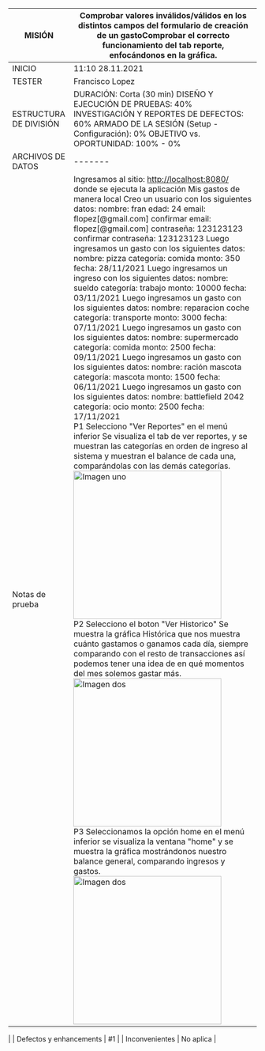 | MISIÓN | Comprobar valores inválidos/válidos en los distintos campos del formulario de creación de un gastoComprobar el correcto funcionamiento del tab reporte, enfocándonos en la gráfica. |
| --- | --- |
| INICIO | 11:10 28.11.2021 |
| TESTER | Francisco Lopez |
| ESTRUCTURA DE DIVISIÓN | DURACIÓN: Corta (30 min) DISEÑO Y EJECUCIÓN DE PRUEBAS: 40% INVESTIGACIÓN Y REPORTES DE DEFECTOS: 60% ARMADO DE LA SESIÓN (Setup - Configuración): 0% OBJETIVO vs. OPORTUNIDAD: 100% - 0% |
| ARCHIVOS DE DATOS | ------- |
| Notas de prueba | Ingresamos al sitio: [http://localhost:8080/](http://localhost:8080/) donde se ejecuta la aplicación Mis gastos de manera local Creo un usuario con los siguientes datos: nombre: fran edad: 24 email: flopez[@gmail.com] confirmar email: flopez[@gmail.com] contraseña: 123123123 confirmar contraseña: 123123123 Luego ingresamos un gasto con los siguientes datos: nombre: pizza categoría: comida monto: 350 fecha: 28/11/2021 Luego ingresamos un ingreso con los siguientes datos: nombre: sueldo categoría: trabajo monto: 10000 fecha: 03/11/2021 Luego ingresamos un gasto con los siguientes datos: nombre: reparacion coche categoría: transporte monto: 3000 fecha: 07/11/2021 Luego ingresamos un gasto con los siguientes datos: nombre: supermercado categoría: comida monto: 2500 fecha: 09/11/2021 Luego ingresamos un gasto con los siguientes datos: nombre: ración mascota categoría: mascota monto: 1500 fecha: 06/11/2021 Luego ingresamos un gasto con los siguientes datos: nombre: battlefield 2042 categoría: ocio monto: 2500 fecha: 17/11/2021 <br> P1 Selecciono &quot;Ver Reportes&quot; en el menú inferior Se visualiza el tab de ver reportes, y se muestran las categorías en orden de ingreso al sistema y muestran el balance de cada una, comparándolas con las demás categorías.<br> <img src="https://i.imgur.com/y66QKmw.png" alt="Imagen uno" width="300"/> <br> P2 Selecciono el boton &quot;Ver Historico&quot; Se muestra la gráfica Histórica que nos muestra cuánto gastamos o ganamos cada día, siempre comparando con el resto de transacciones así podemos tener una idea de en qué momentos del mes solemos gastar más.<br> <img src="https://i.imgur.com/fvkeyZs.png" alt="Imagen dos" width="300"/> <br> P3 Seleccionamos la opción home en el menú inferior se visualiza la ventana &quot;home&quot; y se muestra la gráfica mostrándonos nuestro balance general, comparando ingresos y gastos.<br> <img src="https://i.imgur.com/0kL9zIA.png" alt="Imagen dos" width="300"/>
 |
| Defectos y enhancements | #1 |
| Inconvenientes | No aplica |